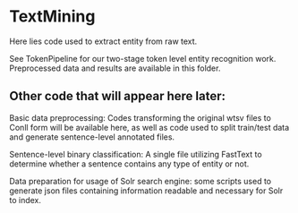 # TextMining

Here lies code used to extract entity from raw text. 

See TokenPipeline for our two-stage token level entity recognition work. Preprocessed data and results are available in this folder. 

## Other code that will appear here later:

Basic data preprocessing: Codes transforming the original wtsv files to Conll form will be available here, as well as code used to split train/test data and generate sentence-level annotated files.

Sentence-level binary classification: A single file utilizing FastText to determine whether a sentence contains any type of entity or not.

Data preparation for usage of Solr search engine: some scripts used to generate json files containing information readable and necessary for Solr to index.
